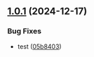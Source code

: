 ## [1.0.1](https://github.com/JordanSinko/speed-monitor/compare/v1.0.0...v1.0.1) (2024-12-17)


### Bug Fixes

* test ([05b8403](https://github.com/JordanSinko/speed-monitor/commit/05b8403078b3a58ce6013d26718767be18c11153))
